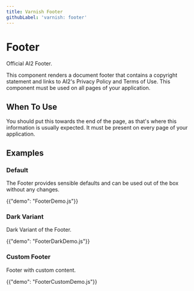 ```yaml
---
title: Varnish Footer
githubLabel: 'varnish: footer'
---
```


# Footer

<p class="description">Official AI2 Footer.</p>

This component renders a document footer that contains a copyright statement and links to AI2's
Privacy Policy and Terms of Use. This component must be used on all pages of your application.

## When To Use

You should put this towards the end of the page, as that's where this information is usually
expected. It must be present on every page of your application.

## Examples

### Default

The Footer provides sensible defaults and can be used out of the box without any changes.

{{"demo": "FooterDemo.js"}}

### Dark Variant

Dark Variant of the Footer.

{{"demo": "FooterDarkDemo.js"}}

### Custom Footer

Footer with custom content.

{{"demo": "FooterCustomDemo.js"}}
